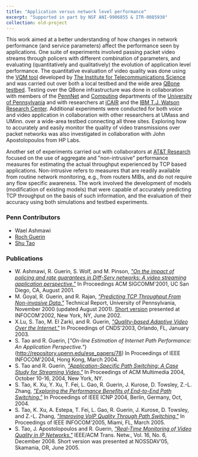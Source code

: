 ```yaml
---
title: "Application versus network level performance"
excerpt: "Supported in part by NSF ANI-9906855 & ITR-0085930"
collection: old-project
---
```


This work aimed at a better understanding of how changes in network performance (and service parameters) affect the performance seen by applications.
One suite of experiments involved passing packet video streams through policers with different combination of parameters, and evaluating (quantitatively and qualitatively) 
the evolution of application level performance. The quantitative evaluation of video quality was done using the [VQM tool](http://www.its.bldrdoc.gov/n3/video/Default.htm) developed by 
[The Institute for Telecommunications Science](http://www.its.bldrdoc.gov/) and was carried out over both a local testbed and the wide area [QBone testbed](https://web.archive.org/web/20100311063500/http://www.isoc.org/isoc/conferences/inet/99/proceedings/4f/4f_1.htm).
Testing over the QBone infrastructure was done in collaboration with members of the [PennNet](https://www.isc.upenn.edu/pennnet) and [Computing](https://cets.seas.upenn.edu/) departments 
of the [University of Pennsylvania](http://www.upenn.edu/) and with researchers at [iCAIR](https://www.icair.org/) and the [IBM T.J. Watson Research Center](https://www.research.ibm.com/labs/watson/). 
Additional experiments were conducted for both voice and video application in collaboration with other researchers at UMass and UMinn. over a wide-area testbed connecting all three sites. 
Exploring how to accurately and easily monitor the quality of video transmissions over packet networks was also investigated in collaboration with John Apostolopoulos from HP Labs.  

Another set of experiments carried out with collaborators at [AT&T Research](https://about.att.com/sites/labs_research) focused on the use of aggregate and "non-intrusive" performance measures for 
estimating the actual throughput experienced by TCP based applications. Non-intrusive refers to measures that are readily available from routine network monitoring, 
e.g., from routers MIBs, and do not require any flow specific awareness. The work involved the development of models (modification of existing models) that were capable 
of accurately predicting TCP throughput on the basis of such information, and the evaluation of their accuracy using both simulations and testbed experiments. 

### Penn Contributors

* Wael Ashmawi 
* [Roch Guerin](https://www.cse.wustl.edu/~guerin/) 
* [Shu Tao](https://www.linkedin.com/in/shu-tao-8940a54/) 

### Publications

* W. Ashmawi, R. Guerin, S. Wolf, and M. Pinson, [*"On the impact of policing and rate guarantees in Diff-Serv networks: A video streaming application perspective."*](http://repository.upenn.edu/ese_papers/77)
In Proceedings ACM SIGCOMM'2001, UC San Diego, CA, August 2001.
* M. Goyal, R. Guerin, and R. Rajan, [*"Predicting TCP Throughput From Non-invasive Data."*](http://www.seas.upenn.edu/~guerin/publications/TCP_report.pdf) 
Technical Report, University of Pennsylvania, November 2000 (updated August 2001). [Short version](http://repository.upenn.edu/ese_papers/92) presented at INFOCOM'2002, New York, NY, June 2002.
* X.Lu, S. Tao, M. El Zarki, and R. Guerin, [*"Quality-based Adaptive Video Over the Internet."*](http://einstein.seas.upenn.edu/mnlab/papers/Tao_cnds03.pdf) In Proceedings of CNDS'2003, Orlando, FL, January 2003.
* S. Tao and R. Guerin, [*"On-line Estimation of Internet Path Performance: An Application Perspective."*}(http://repository.upenn.edu/ese_papers/78) In Proceedings of IEEE INFOCOM'2004, Hong Kong, March 2004.
* S. Tao and R. Guerin, [*"Application-Specific Path Switching: A Case Study for Streaming Video."*](http://repository.upenn.edu/ese_papers/79) In Proceedings of ACM Multimedia 2004, October 10-16, 2004, New York, NY.
* S. Tao, K. Xu, Y. Xu, T. Fei, L. Gao, R. Guerin, J. Kurose, D. Towsley, Z.-L. Zhang, [*"Exploring the Performance Benefits of End-to-End Path Switching."*](http://repository.upenn.edu/ese_papers/80) In Proceedings of IEEE ICNP 2004, Berlin, Germany, Oct, 2004.
* S. Tao, K. Xu, A. Estepa, T. Fei, L. Gao, R. Guerin, J. Kurose, D. Towsley, and Z.-L. Zhang, [*"Improving VoIP Quality Through Path Switching."*](http://repository.upenn.edu/ese_papers/109) In Proceedings of IEEE INFOCOM'2005, Miami, FL, March 2005.
* S. Tao, J. Apostolopoulos and R. Guerin, [*"Real-Time Monitoring of Video Quality in IP Networks."*](http://repository.upenn.edu/ese_papers/422) IEEE/ACM Trans. Netw., Vol. 16, No. 6, December 2008. Short version was presented at NOSSDAV’05, Skamania, OR, June 2005.

